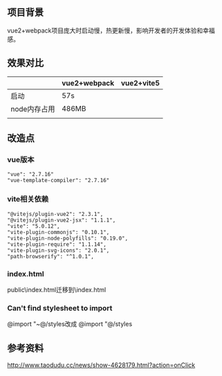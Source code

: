 ## 项目背景

vue2+webpack项目庞大时启动慢，热更新慢，影响开发者的开发体验和幸福感。



## 效果对比

|              | vue2+webpack | vue2+vite5 |
| ------------ | ------------ | ---------- |
| 启动         | 57s          |            |
| node内存占用 | 486MB        |            |
|              |              |            |



## 改造点

### vue版本

```
"vue": "2.7.16"
"vue-template-compiler": "2.7.16"
```

### vite相关依赖

```
"@vitejs/plugin-vue2": "2.3.1",
"@vitejs/plugin-vue2-jsx": "1.1.1",
"vite": "5.0.12",
"vite-plugin-commonjs": "0.10.1",
"vite-plugin-node-polyfills": "0.19.0",
"vite-plugin-require": "1.1.14",
"vite-plugin-svg-icons": "2.0.1",
"path-browserify": "^1.0.1",
```

### index.html

public\index.html迁移到\index.html



### Can't find stylesheet to import

@import "~@/styles改成 @import "@/styles



## 参考资料

http://www.taodudu.cc/news/show-4628179.html?action=onClick